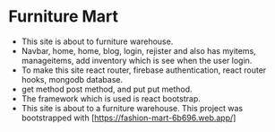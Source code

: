 # Furniture Mart
* This site is about to furniture warehouse.
* Navbar, home, home, blog, login, rejister and also has myitems, manageitems, add inventory which is see when the user login.
* To make this site react router, firebase authentication, react router hooks, mongodb database.
* get method post  method, and put put method.
* The framework which is used is react bootstrap.
* This site is about to a furniture warehouse.
This project was bootstrapped with [https://fashion-mart-6b696.web.app/]


